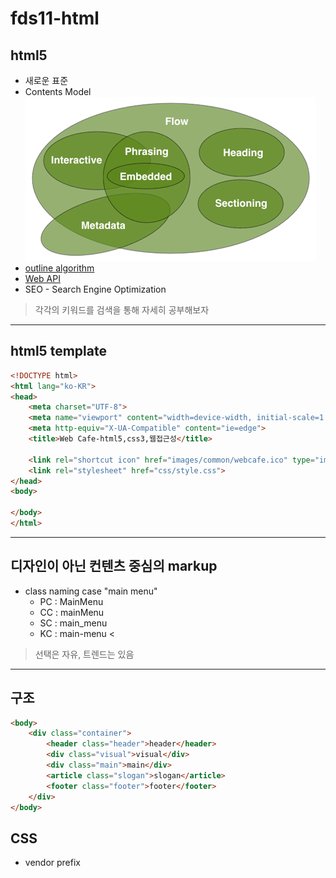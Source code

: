 # fds11-html

## html5

- 새로운 표준
- Contents Model
![Contents Model](/md_source/brcontent-venn.png)
- [outline algorithm](https://developer.mozilla.org/ko/docs/Web/HTML/HTML5_%EB%AC%B8%EC%84%9C%EC%9D%98_%EC%84%B9%EC%85%98%EA%B3%BC_%EC%9C%A4%EA%B3%BD) 
- [Web API](https://developer.mozilla.org/en-US/docs/Web/API)
- SEO - Search Engine Optimization
> 각각의 키워드를 검색을 통해 자세히 공부해보자
---

## html5 template
```html
<!DOCTYPE html>
<html lang="ko-KR">
<head>
    <meta charset="UTF-8"> 
    <meta name="viewport" content="width=device-width, initial-scale=1.0">
    <meta http-equiv="X-UA-Compatible" content="ie=edge">
    <title>Web Cafe-html5,css3,웹접근성</title>
    
    <link rel="shortcut icon" href="images/common/webcafe.ico" type="image/x-icon">
    <link rel="stylesheet" href="css/style.css">
</head>
<body>
    
</body>
</html>
```
---

## 디자인이 아닌 컨텐츠 중심의 markup
- class naming case "main menu"
    - PC : MainMenu
    - CC : mainMenu
    - SC : main_menu
    - KC : main-menu <
> 선택은 자유, 트렌드는 있음
---

## 구조
```html
<body>
    <div class="container">
        <header class="header">header</header>
        <div class="visual">visual</div>
        <div class="main">main</div>
        <article class="slogan">slogan</article>
        <footer class="footer">footer</footer>        
    </div>
</body>
```

## CSS
- vendor prefix